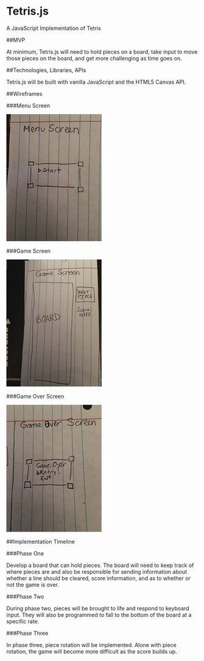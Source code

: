 # Tetris.js
A JavaScript Implementation of Tetris


##MVP

At minimum, Tetris.js will need to hold pieces on a board, take input to move those pieces on the board, and get more challenging as time goes on.

##Technologies, Libraries, APIs

Tetris.js will be built with vanilla JavaScript and the HTML5 Canvas API.

##Wireframes

###Menu Screen

![menu-screen]

###Game Screen

![game-screen]

###Game Over Screen

![game-over-screen]

##Implementation Timeline

###Phase One

Develop a board that can hold pieces. The board will need to keep track of where pieces are and also be responsible for sending information about whether a line should be cleared, score information, and as to whether or not the game is over.

###Phase Two

During phase two, pieces will be brought to life and respond to keyboard input. They will also be programmed to fall to the bottom of the board at a specific rate.

###Phase Three

In phase three, piece rotation will be implemented. Alone with piece rotation, the game will become more difficult as the score builds up.

[menu-screen]: ./docs/wireframes/menu-screen.jpg
[game-screen]: ./docs/wireframes/game-screen.jpg
[game-over-screen]: ./docs/wireframes/gos.jpg
